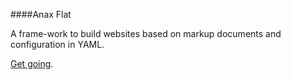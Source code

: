 ####Anax Flat

A frame-work to build websites based on markup documents and configuration in YAML.

[Get going](http://dbwebb.se/kunskap/bygg-me-sida-med-anax-flat).
